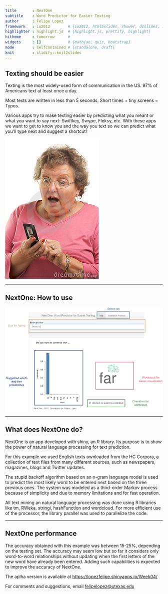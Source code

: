 ```yaml
---
title       : NextOne
subtitle    : Word Predictor for Easier Texting
author      : Felipe Lopez
framework   : io2012        # {io2012, html5slides, shower, dzslides, ...}
highlighter : highlight.js  # {highlight.js, prettify, highlight}
hitheme     : tomorrow      # 
widgets     : []            # {mathjax, quiz, bootstrap}
mode        : selfcontained # {standalone, draft}
knit        : slidify::knit2slides
---
```


## Texting should be easier

Texting is the most widely-used form of communication in the US. 97% of Americans text at least once a day.

Most texts are written in less than 5 seconds. Short  times + tiny screens = Typos.

Various apps try to make texting easier by predicting what you meant or what you want to say next: Swiftkey, Swype, Fleksy, etc. With these apps we want to get to know you and the way you text so we can predict what you'll type next and suggest a shortcut!

![width](GrandmaTexting.jpg)


---

## NextOne: How to use

![width](NextOne.png)

---

## What does NextOne do?

NextOne is an app developed with shiny, an R library. Its purpose is to show the power of natural language processing for text prediction.

For this example we used English texts ownloaded from the HC Corpora, a collection of text files from many different sources, such as newspapers, magazines, blogs and Twitter updates.

The stupid backoff algorithm based on an n-gram language model is used to predict the most likely word to be entered next based on the three previous ones. The system was modeled as a third-order Markov process because  of simplicity and due to memory limitations and for fast operation.

All text mining an natural language processing was done using R libraries like tm, RWeka, stringi, hashFunction and wordcloud. For more efficient use of the processor, the library parallel was used to parallelize the code.

---

## NextOne performance

The accuracy obtained with this example was between 15-25%, depending on the testing set. The accuracy may seem low but so far it considers only word-to-word relationships without updating when the first letters of the new word have already been entered. Adding such capabilities is expected to improve the accuracy of NextOne.

The aplha version is available at https://lopezfelipe.shinyapps.io/Week04/

For comments and suggestions, email felipelopez@utexas.edu
